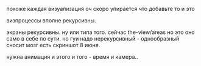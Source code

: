 похоже каждая визуализация оч скоро упирается что добавьте то и это

визпроцессы вполне рекурсивны.

экраны рекурсивны. ну или типа того. сейчас the-view/areas но это оно само в себе по сути.
но гуи надо нерекурсивный - однообразный сносит мозг есть скриншот 8 июня.

нужна анимация и этого и того - время и камера..
